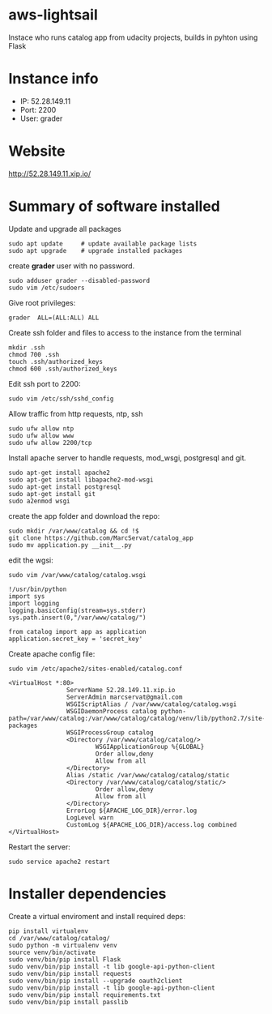 # aws-lightsail
Instace who runs catalog app from udacity projects, builds in pyhton using Flask


# Instance info

* IP: 52.28.149.11
* Port: 2200
* User: grader

# Website

http://52.28.149.11.xip.io/

# Summary of software installed

Update and upgrade all packages
```
sudo apt update     # update available package lists
sudo apt upgrade    # upgrade installed packages
```

create **grader** user with no password.
```
sudo adduser grader --disabled-password
sudo vim /etc/sudoers
```

Give root privileges:
```
grader  ALL=(ALL:ALL) ALL
```

Create ssh folder and files to access to the instance from the terminal
```
mkdir .ssh
chmod 700 .ssh
touch .ssh/authorized_keys
chmod 600 .ssh/authorized_keys
```

Edit ssh port to 2200:
```
sudo vim /etc/ssh/sshd_config
```

Allow traffic from http requests, ntp, ssh
```
sudo ufw allow ntp
sudo ufw allow www
sudo ufw allow 2200/tcp
```

Install apache server to handle requests, mod_wsgi, postgresql and git.
```
sudo apt-get install apache2
sudo apt-get install libapache2-mod-wsgi
sudo apt-get install postgresql
sudo apt-get install git
sudo a2enmod wsgi
```

create the app folder and download the repo: 
```
sudo mkdir /var/www/catalog && cd !$
git clone https://github.com/MarcServat/catalog_app
sudo mv application.py __init__.py
``` 

edit the wgsi:
```
sudo vim /var/www/catalog/catalog.wsgi

!/usr/bin/python
import sys
import logging
logging.basicConfig(stream=sys.stderr)
sys.path.insert(0,"/var/www/catalog/")

from catalog import app as application
application.secret_key = 'secret_key'
```

Create apache config file:
```
sudo vim /etc/apache2/sites-enabled/catalog.conf

<VirtualHost *:80>
                ServerName 52.28.149.11.xip.io
                ServerAdmin marcservat@gmail.com
                WSGIScriptAlias / /var/www/catalog/catalog.wsgi
                WSGIDaemonProcess catalog python-path=/var/www/catalog:/var/www/catalog/catalog/venv/lib/python2.7/site-packages
                WSGIProcessGroup catalog
                <Directory /var/www/catalog/catalog/>
                        WSGIApplicationGroup %{GLOBAL}
                        Order allow,deny
                        Allow from all
                </Directory>
                Alias /static /var/www/catalog/catalog/static
                <Directory /var/www/catalog/catalog/static/>
                        Order allow,deny
                        Allow from all
                </Directory>
                ErrorLog ${APACHE_LOG_DIR}/error.log
                LogLevel warn
                CustomLog ${APACHE_LOG_DIR}/access.log combined
</VirtualHost>
```

Restart the server:
```
sudo service apache2 restart
```

# Installer dependencies

Create a virtual enviroment and install required deps:
```
pip install virtualenv
cd /var/www/catalog/catalog/
sudo python -m virtualenv venv
source venv/bin/activate
sudo venv/bin/pip install Flask
sudo venv/bin/pip install -t lib google-api-python-client
sudo venv/bin/pip install requests
sudo venv/bin/pip install --upgrade oauth2client
sudo venv/bin/pip install -t lib google-api-python-client
sudo venv/bin/pip install requirements.txt 
sudo venv/bin/pip install passlib
```